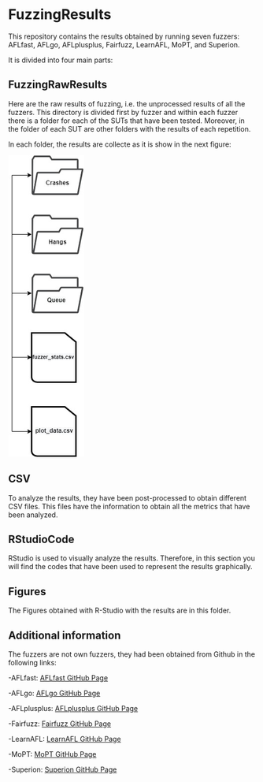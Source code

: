 # FuzzingResults


This repository contains the results obtained by running seven fuzzers: AFLfast, AFLgo, AFLplusplus, Fairfuzz, LearnAFL, MoPT, and Superion. 


It is divided into four main parts:

## FuzzingRawResults
Here are the raw results of fuzzing, i.e. the unprocessed results of all the fuzzers. This directory is divided first by fuzzer and within each fuzzer there is a folder for each of the SUTs that have been tested. Moreover, in the folder of each SUT are other folders with the results of each repetition.

In each folder, the results are collecte as it is show in the next figure:

![](https://github.com/Mai722/FuzzingResults/blob/main/Figures/structure.jpg)


## CSV
To analyze the results, they have been post-processed to obtain different CSV files. This files have the information to obtain all the metrics that have been analyzed.

## RStudioCode
RStudio is used to visually analyze the results. Therefore, in this section you will find the codes that have been used to represent the results graphically. 

## Figures
The Figures obtained with R-Studio with the results are in this folder.


## Additional information
The fuzzers are not own fuzzers, they had been obtained from Github in the following links:

-AFLfast: [AFLfast GitHub Page](https://github.com/mboehme/aflfast)

-AFLgo: [AFLgo GitHub Page](https://github.com/aflgo/aflgo)

-AFLplusplus: [AFLplusplus GitHub Page](https://github.com/AFLplusplus/AFLplusplus)

-Fairfuzz: [Fairfuzz GitHub Page](https://github.com/carolemieux/afl-rb)

-LearnAFL: [LearnAFL GitHub Page](https://github.com/MoonLight-SteinsGate/LearnAFL)

-MoPT: [MoPT GitHub Page](https://github.com/puppet-meteor/MOpt-AFL)

-Superion: [Superion GitHub Page](https://github.com/zhunki/Superion)



